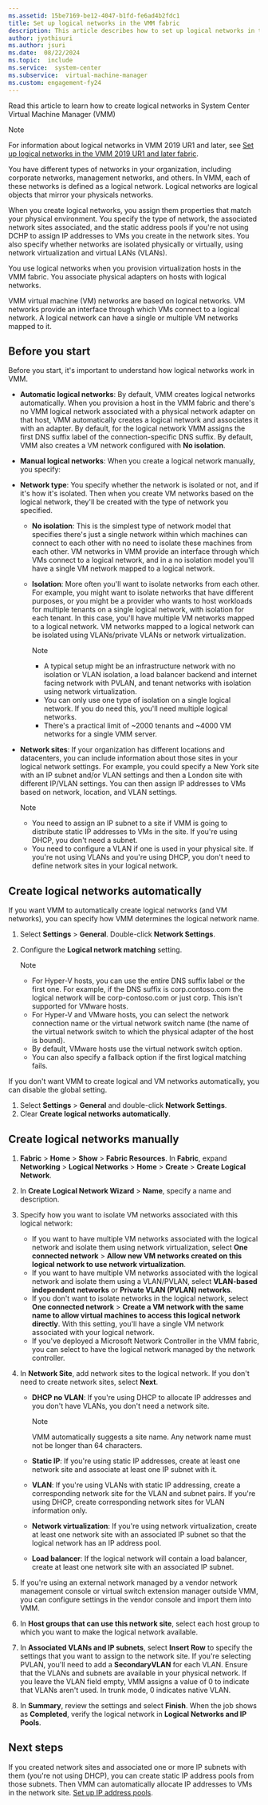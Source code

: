 ```yaml
---
ms.assetid: 15be7169-be12-4047-b1fd-fe6ad4b2fdc1
title: Set up logical networks in the VMM fabric
description: This article describes how to set up logical networks in the VMM fabric.
author: jyothisuri
ms.author: jsuri
ms.date:  08/22/2024
ms.topic:  include
ms.service:  system-center
ms.subservice:  virtual-machine-manager
ms.custom: engagement-fy24
---
```



Read this article to learn how to create logical networks in System Center Virtual Machine Manager (VMM)

>[!NOTE]
> For information about logical networks in VMM 2019 UR1 and later, see [Set up logical networks in the VMM 2019 UR1 and later fabric](../vmm/network-logical-ur1.md).


You have different types of networks in your organization, including corporate networks, management networks, and others. In VMM, each of these networks is defined as a logical network. Logical networks are logical objects that mirror your physicals networks.

When you create logical networks, you assign them properties that match your physical environment. You specify the type of network, the associated network sites associated, and the static address pools if you're not using DCHP to assign IP addresses to VMs you create in the network sites. You also specify whether networks are isolated physically or virtually, using network virtualization and virtual LANs (VLANs).

You use logical networks when you provision virtualization hosts in the VMM fabric. You associate physical adapters on hosts with logical networks.

VMM virtual machine (VM) networks are based on logical networks. VM networks provide an interface through which VMs connect to a logical network. A logical network can have a single or multiple VM networks mapped to it.

## Before you start

Before you start, it's important to understand how logical networks work in VMM.

- **Automatic logical networks**: By default, VMM creates logical networks automatically. When you provision a host in the VMM fabric and there's no VMM logical network associated with a physical network adapter on that host, VMM automatically creates a logical network and associates it with an adapter. By default, for the logical network VMM assigns the first DNS suffix label of the connection-specific DNS suffix. By default, VMM also creates a VM network configured with **No isolation**.
- **Manual logical networks**: When you create a logical network manually, you specify:
 - **Network type**: You specify whether the network is isolated or not, and if it's how it's isolated. Then when you create VM networks based on the logical network, they'll be created with the type of network you specified.
    - **No isolation**: This is the simplest type of network model that specifies there's just a single network within which machines can connect to each other with no need to isolate these machines from each other. VM networks in VMM provide an interface through which VMs connect to a logical network, and in a no isolation model you'll have a single VM network mapped to a logical network.
   - **Isolation**: More often you'll want to isolate networks from each other. For example, you might want to isolate networks that have different purposes, or you might be a provider who wants to host workloads for multiple tenants on a single logical network, with isolation for each tenant. In this case, you'll have multiple VM networks mapped to a logical network. VM networks mapped to a logical network can be isolated using VLANs/private VLANs or network virtualization. 

      >[!NOTE]
      >- A typical setup might be an infrastructure network with no isolation or VLAN isolation, a load balancer backend and internet facing network with PVLAN, and tenant networks with isolation using network virtualization.  
      >- You can only use one type of isolation on a single logical network. If you do need this, you'll need multiple logical networks.
      >- There's a practical limit of ~2000 tenants and ~4000 VM networks for a single VMM server.

 - **Network sites**: If your organization has different locations and datacenters, you can include information about those sites in your logical network settings. For example, you could specify a New York site with an IP subnet and/or VLAN settings and then a London site with different IP/VLAN settings. You can then assign IP addresses to VMs based on network, location, and VLAN settings.

    >[!NOTE]
    >- You need to assign an IP subnet to a site if VMM is going to distribute static IP addresses to VMs in the site. If you're using DHCP, you don't need a subnet.
    >- You need to configure a VLAN if one is used in your physical site. If you're not using VLANs and you're using DHCP, you don't need to define network sites in your logical network.

## Create logical networks automatically

If you want VMM to automatically create logical networks (and VM networks), you can specify how VMM determines the logical network name.

1. Select **Settings** > **General**. Double-click **Network Settings**.
2. Configure the **Logical network matching** setting. 

   >[!NOTE]
   >- For Hyper-V hosts, you can use the entire DNS suffix label or the first one. For example, if the DNS suffix is corp.contoso.com the logical network will be corp-contoso.com or just corp. This isn't supported for VMware hosts.
   >- For Hyper-V and VMware hosts, you can select the network connection name or the virtual network switch name (the name of the virtual network switch to which the physical adapter of the host is bound).
   >- By default, VMware hosts use the virtual network switch option.
   >- You can also specify a fallback option if the first logical matching fails.

If you don't want VMM to create logical and VM networks automatically, you can disable the global setting.

1. Select **Settings** > **General** and double-click **Network Settings**.
2. Clear **Create logical networks automatically**.


## Create logical networks manually

1. **Fabric** > **Home** > **Show** > **Fabric Resources**. In **Fabric**, expand **Networking** > **Logical Networks** > **Home** > **Create** > **Create Logical Network**.
2. In **Create Logical Network Wizard** > **Name**, specify a name and description.
3. Specify how you want to isolate VM networks associated with this logical network:

   - If you want to have multiple VM networks associated with the logical network and isolate them using network virtualization, select **One connected network** > **Allow new VM networks created on this logical network to use network virtualization**.
   - If you want to have multiple VM networks associated with the logical network and isolate them using a VLAN/PVLAN, select **VLAN-based independent networks** or **Private VLAN (PVLAN) networks**.
   - If you don't want to isolate networks in the logical network, select **One connected network** > **Create a VM network with the same name to allow virtual machines to access this logical network directly**. With this setting, you'll have a single VM network associated with your logical network.
   - If you've deployed a Microsoft Network Controller in the VMM fabric, you can select to have the logical network managed by the network controller.

4. In **Network Site**, add network sites to the logical network. If you don't need to create network sites, select **Next**.

   - **DHCP no VLAN**: If you're using DHCP to allocate IP addresses and you don't have VLANs, you don't need a network site.

      >[!NOTE]
      >VMM automatically suggests a site name. Any network name must not be longer than 64 characters.

   - **Static IP**: If you're using static IP addresses, create at least one network site and associate at least one IP subnet with it.
   - **VLAN**: If you're using VLANs with static IP addressing, create a corresponding network site for the VLAN and subnet pairs. If you're using DHCP, create corresponding network sites for VLAN information only.
   - **Network virtualization**: If you're using network virtualization, create at least one network site with an associated IP subnet so that the logical network has an IP address pool.
   - **Load balancer**: If the logical network will contain a load balancer, create at least one network site with an associated IP subnet.

5. If you're using an external network managed by a vendor network management console or virtual switch extension manager outside VMM, you can configure settings in the vendor console and import them into VMM.
6. In **Host groups that can use this network site**, select each host group to which you want to make the logical network available.
7. In **Associated VLANs and IP subnets**, select **Insert Row** to specify the settings that you want to assign to the network site. If you're selecting PVLAN, you'll need to add a **SecondaryVLAN** for each VLAN. Ensure that the VLANs and subnets are available in your physical network. If you leave the VLAN field empty, VMM assigns a value of 0 to indicate that VLANs aren't used. In trunk mode, 0 indicates native VLAN.
8. In **Summary**, review the settings and select **Finish**. When the job shows as **Completed**, verify the logical network in **Logical Networks and IP Pools**.

## Next steps

If you created network sites and associated one or more IP subnets with them (you're not using DHCP), you can create static IP address pools from those subnets. Then VMM can automatically allocate IP addresses to VMs in the network site. [Set up IP address pools](../vmm/network-pool.md).
